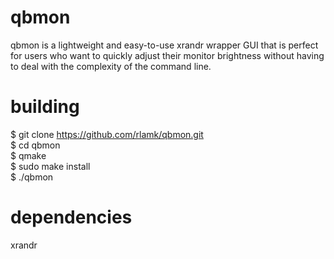 # qbmon
qbmon is a lightweight and easy-to-use xrandr wrapper GUI that is perfect for users who want to quickly adjust their monitor brightness without having to deal with the complexity of the command line.

# building 
$ git clone https://github.com/rlamk/qbmon.git  
$ cd qbmon  
$ qmake  
$ sudo make install  
$ ./qbmon  

# dependencies
xrandr